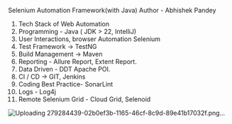 Selenium Automation Framework(with Java)
Author - Abhishek Pandey

1. Tech Stack of Web Automation
2. Programming - Java ( JDK > 22, IntelliJ)
3. User Interactions, browser Automation Selenium
4. Test Framework -> TestNG
5. Build Management -> Maven
6. Reporting - Allure Report, Extent Report.
7. Data Driven - DDT Apache POI.
8. CI / CD -> GIT, Jenkins
9. Coding Best Practice- SonarLint
10. Logs - Log4j
11. Remote Selenium Grid - Cloud Grid, Selenoid


![Uploading 279284439-02b0ef3b-1165-46cf-8c9d-89e41b17032f.png…]()
